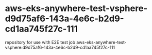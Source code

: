 # aws-eks-anywhere-test-vsphere-d9d75af6-143a-4e6c-b2d9-cd1aa745f27c-111
repository for use with E2E test job aws-eks-anywhere-test-vsphere:d9d75af6-143a-4e6c-b2d9-cd1aa745f27c-111
